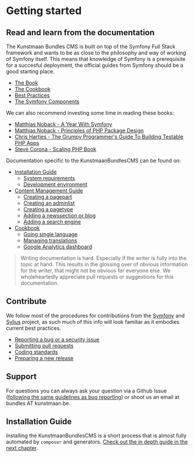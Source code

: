 # Getting started

## Read and learn from the documentation

The Kunstmaan Bundles CMS is built on top of the Symfony Full Stack framework and wants to be as close to the philosophy and way of working of Symfony itself. This means that knowledge of Symfony is a prerequisite for a succesful deployment, the official guides from Symfony should be a good starting place.

* [The Book](http://symfony.com/doc/current/book/index.html)
* [The Cookbook](http://symfony.com/doc/current/cookbook/index.html)
* [Best Practices](http://symfony.com/doc/current/best_practices/index.html)
* [The Symfony Components](http://symfony.com/doc/current/components/index.html)

We can also recommend investing some time in reading these books:

* [Matthias Noback - A Year With Symfony](https://leanpub.com/u/matthiasnoback)
* [Matthias Noback - Principles of PHP Package Design](https://leanpub.com/principles-of-package-design)
* [Chris Hartjes - The Grumpy Programmer's Guide To Building Testable PHP Apps](https://leanpub.com/grumpy-testing)
* [Steve Corona - Scaling PHP Book](https://www.scalingphpbook.com)

Documentation specific to the KunstmaanBundlesCMS can be found on:

* [Installation Guide](./03-01-intro.md)
    * [System requirements](./03-02-system-requirements.md)
    * [Development environment](./03-03-development-environment.md)
* [Content Management Guide](./04-01-intro.md)
    * [Creating a pagepart](./04-02-creating-a-page-part.md)
	* [Creating an adminlist](./06-02_02-creating-an-adminlist.md)
	* [Creating a pagetype](./04-04-creating-a-pagetype.md)
	* [Adding a newssection or blog](./04-05-adding-a-newssection-or-blog.md)
	* [Adding a search engine](./04-06-adding-a-search-engine.md)
* [Cookbook](./05-01-intro.md)
	* [Going single language](./05-02-going-single-language.md)
	* [Managing translations](./05-03-manage-translations.md)
	* [Google Analytics dashboard](./05-04-google-analytics-dashboard.md)

> Writing documentation is hard. Especially if the writer is fully into the topic at hand. This results in the glossing over of obvious information for the writer, that might not be obvious for everyone else. We wholeheartedly appreciate pull requests or suggestions for this documentation.

## Contribute

We follow most of the procedures for contributions from the [Symfony](http://symfony.com/doc/current/contributing/index.html) and [Sylius](http://sylius.org) project, as such much of this info will look familiar as it embodies current best practices.

* [Reporting a bug or a security issue](./99-01-reporting-issues.md)
* [Submitting pull requests](./99-02-pull-requests.md)
* [Coding standards](./99-03-coding-standards.md)
* [Preparing a new release](./99-04-preparing-a-new-release.md)

## Support

For questions you can always ask your question via a Github Issue ([following the same guidelines as bug reporting](./07-01-reporting-issues.md)) or shoot us an email at bundles AT kunstmaan.be.

## Installation Guide

Installing the KunstmaanBundlesCMS is a short process that is almost fully automated by `composer` and generators. [Check out the in depth guide in the next chapter](./03-00-installation.md).
